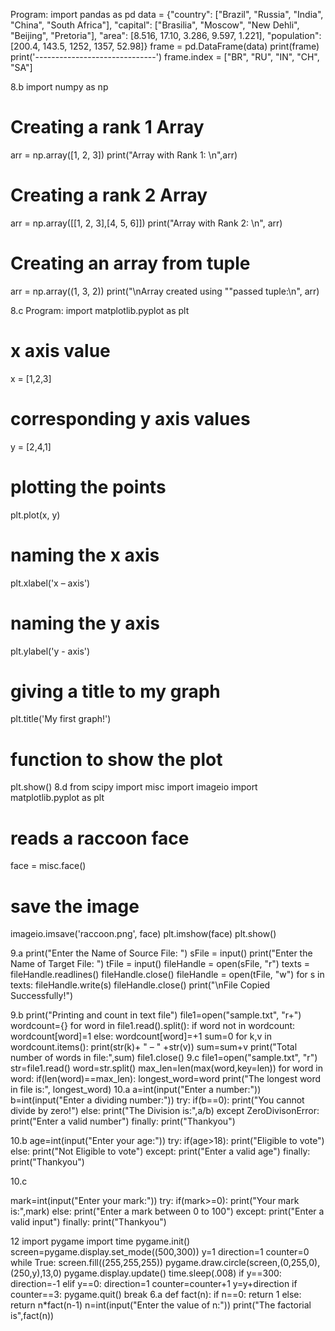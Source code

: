 Program:
import pandas as pd
data = {"country": ["Brazil", "Russia", "India", "China", "South Africa"],
 "capital": ["Brasilia", "Moscow", "New Dehli", "Beijing", "Pretoria"],
 "area": [8.516, 17.10, 3.286, 9.597, 1.221],
 "population": [200.4, 143.5, 1252, 1357, 52.98]}
frame = pd.DataFrame(data)
print(frame)
print('------------------------------')
frame.index = ["BR", "RU", "IN", "CH", "SA"]

8.b
import numpy as np
# Creating a rank 1 Array
arr = np.array([1, 2, 3])
print("Array with Rank 1: \n",arr)
# Creating a rank 2 Array
arr = np.array([[1, 2, 3],[4, 5, 6]])
print("Array with Rank 2: \n", arr)
# Creating an array from tuple
arr = np.array((1, 3, 2))
print("\nArray created using ""passed tuple:\n", arr)

8.c
Program:
import matplotlib.pyplot as plt
# x axis value
x = [1,2,3]
# corresponding y axis values
y = [2,4,1]
# plotting the points
plt.plot(x, y)
# naming the x axis
plt.xlabel('x – axis')
# naming the y axis
plt.ylabel('y - axis')
# giving a title to my graph
plt.title('My first graph!')
# function to show the plot
plt.show()
8.d
from scipy import misc
import imageio
import matplotlib.pyplot as plt
# reads a raccoon face
face = misc.face()
# save the image
imageio.imsave('raccoon.png', face)
plt.imshow(face)
plt.show()

9.a
print("Enter the Name of Source File: ")
sFile = input()
print("Enter the Name of Target File: ")
tFile = input()
fileHandle = open(sFile, "r")
texts = fileHandle.readlines()
fileHandle.close()
fileHandle = open(tFile, "w")
for s in texts:
 fileHandle.write(s)
fileHandle.close()
print("\nFile Copied Successfully!")

9.b
print("Printing and count in text file")
file1=open("sample.txt", "r+")
wordcount={}
for word in file1.read().split():
 if word not in wordcount:
 wordcount[word]=1
 else:
 wordcount[word]=+1
sum=0
for k,v in wordcount.items():
 print(str(k)+ " – " +str(v))
 sum=sum+v
 print("Total number of words in file:",sum)
file1.close()
9.c
file1=open("sample.txt", "r")
str=file1.read()
word=str.split()
max_len=len(max(word,key=len))
for word in word:
 if(len(word)==max_len):
 longest_word=word
print("The longest word in file is:", longest_word)
10.a
a=int(input("Enter a number:"))
b=int(input("Enter a dividing number:"))
try:
 if(b==0):
 print("You cannot divide by zero!")
 else:
 print("The Division is:",a/b)
except ZeroDivisonError:
 print("Enter a valid number")
finally:
 print("Thankyou")

 10.b
 age=int(input("Enter your age:"))
try:
 if(age>18):
 print("Eligible to vote")
 else:
 print("Not Eligible to vote")
except:
 print("Enter a valid age")
finally:
 print("Thankyou")

 10.c

 mark=int(input("Enter your mark:"))
try:
 if(mark>=0):
 print("Your mark is:",mark)
 else:
 print("Enter a mark between 0 to 100")
except:
 print("Enter a valid input")
finally:
 print("Thankyou")

12
  import pygame
import time 
pygame.init()
screen=pygame.display.set_mode((500,300)) 
y=1
direction=1
counter=0
while True:
 screen.fill((255,255,255))
 pygame.draw.circle(screen,(0,255,0),(250,y),13,0)
 pygame.display.update()
 time.sleep(.008)
 if y==300:
 direction=-1
 elif y==0:
 direction=1
 counter=counter+1
 y=y+direction
 if counter==3:
 pygame.quit()
 break
 6.a
 def fact(n):
if n==0:
return 1
else:
return n*fact(n-1)
n=int(input("Enter the value of n:"))
print("The factorial is",fact(n))
